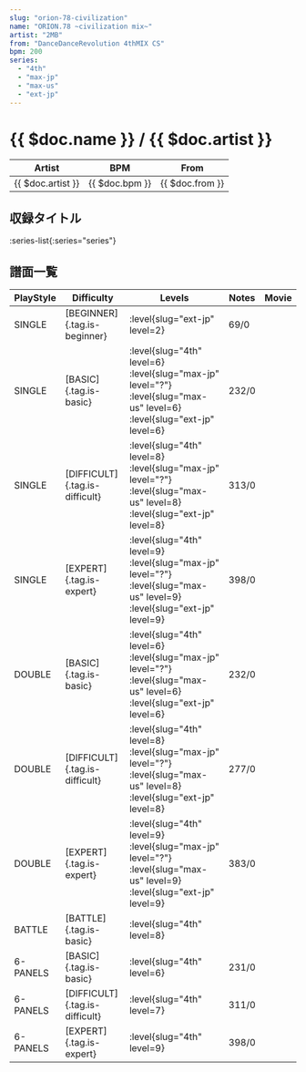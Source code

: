 ```yaml
---
slug: "orion-78-civilization"
name: "ORION.78 ~civilization mix~"
artist: "2MB"
from: "DanceDanceRevolution 4thMIX CS"
bpm: 200
series:
  - "4th"
  - "max-jp"
  - "max-us"
  - "ext-jp"
---
```


# {{ $doc.name }} / {{ $doc.artist }}

|Artist|BPM|From|
|------|---|----|
|{{ $doc.artist }}|{{ $doc.bpm }}|{{ $doc.from }}|

## 収録タイトル

:series-list{:series="series"}

## 譜面一覧

|PlayStyle|Difficulty|Levels|Notes|Movie|
|---------|----------|------|-----|-----|
|SINGLE|[BEGINNER]{.tag.is-beginner}|:level{slug="ext-jp" level=2}|69/0||
|SINGLE|[BASIC]{.tag.is-basic}|:level{slug="4th" level=6} :level{slug="max-jp" level="?"} :level{slug="max-us" level=6} :level{slug="ext-jp" level=6}|232/0||
|SINGLE|[DIFFICULT]{.tag.is-difficult}|:level{slug="4th" level=8} :level{slug="max-jp" level="?"} :level{slug="max-us" level=8} :level{slug="ext-jp" level=8}|313/0||
|SINGLE|[EXPERT]{.tag.is-expert}|:level{slug="4th" level=9} :level{slug="max-jp" level="?"} :level{slug="max-us" level=9} :level{slug="ext-jp" level=9}|398/0||
|DOUBLE|[BASIC]{.tag.is-basic}|:level{slug="4th" level=6} :level{slug="max-jp" level="?"} :level{slug="max-us" level=6} :level{slug="ext-jp" level=6}|232/0||
|DOUBLE|[DIFFICULT]{.tag.is-difficult}|:level{slug="4th" level=8} :level{slug="max-jp" level="?"} :level{slug="max-us" level=8} :level{slug="ext-jp" level=8}|277/0||
|DOUBLE|[EXPERT]{.tag.is-expert}|:level{slug="4th" level=9} :level{slug="max-jp" level="?"} :level{slug="max-us" level=9} :level{slug="ext-jp" level=9}|383/0||
|BATTLE|[BATTLE]{.tag.is-basic}|:level{slug="4th" level=8}|||
|6-PANELS|[BASIC]{.tag.is-basic}|:level{slug="4th" level=6}|231/0||
|6-PANELS|[DIFFICULT]{.tag.is-difficult}|:level{slug="4th" level=7}|311/0||
|6-PANELS|[EXPERT]{.tag.is-expert}|:level{slug="4th" level=9}|398/0||

